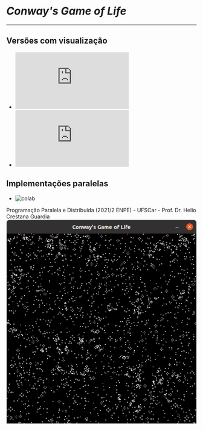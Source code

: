 # *Conway's Game of Life*

<hr>

## Versões com visualização
* ![gol.c](https://github.com/MarcoGrivol/ppd-trabalho-final/blob/main/gol.c)
* ![gol_sdl](https://github.com/MarcoGrivol/ppd-trabalho-final/blob/main/gol_sdl.c)

## Implementações paralelas
* ![colab](https://github.com/MarcoGrivol/ppd-trabalho-final/tree/main/colab)

Programação Paralela e Distribuída (2021/2 ENPE) - UFSCar - Prof. Dr. Helio Crestana Guardia 
![Exemplo de gol_sdl.c](https://github.com/MarcoGrivol/ppd-trabalho-final/blob/main/GoL%20com%20GUI.png)
